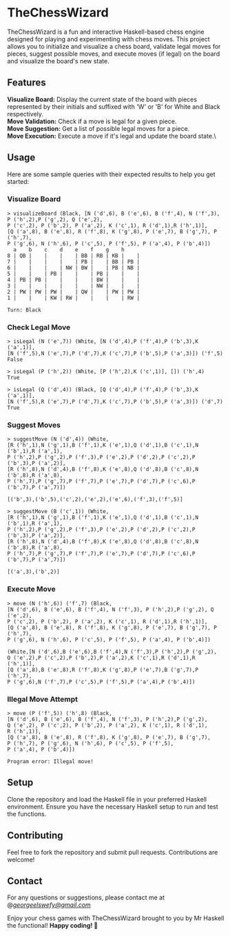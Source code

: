 # TheChessWizard
TheChessWizard is a fun and interactive Haskell-based chess engine designed for playing and experimenting with chess moves. This project allows you to initialize and visualize a chess board, validate legal moves for pieces, suggest possible moves, and execute moves (if legal) on the board and visualize the board's new state.

## Features
**Visualize Board:** Display the current state of the board with pieces represented by their initials and suffixed with 'W' or 'B' for White and Black respectively.\
**Move Validation:** Check if a move is legal for a given piece.\
**Move Suggestion:** Get a list of possible legal moves for a piece.\
**Move Execution:** Execute a move if it's legal and update the board state.\

## Usage
Here are some sample queries with their expected results to help you get started:

### Visualize Board

```
> visualizeBoard (Black, [N ('d',6), B ('e',6), B ('f',4), N ('f',3), P ('h',2),P ('g',2), Q ('e',2),
P ('c',2), P ('b',2), P ('a',2), K ('c',1), R ('d',1),R ('h',1)],
[Q ('a',8), B ('e',8), R ('f',8), K ('g',8), P ('e',7), B ('g',7), P ('h',7),
P ('g',6), N ('h',6), P ('c',5), P ('f',5), P ('a',4), P ('b',4)])
  a    b    c    d    e    f    g    h
8 | QB |    |    |    | BB | RB | KB |    |
7 |    |    |    |    | PB |    | BB | PB |
6 |    |    |    | NW | BW |    | PB | NB |
5 |    |    | PB |    |    | PB |    |    |
4 | PB | PB |    |    |    | BW |    |    |
3 |    |    |    |    |    | NW |    |    |
2 | PW | PW | PW |    | QW |    | PW | PW |
1 |    |    | KW | RW |    |    |    | RW |

Turn: Black
```

### Check Legal Move

```
> isLegal (N ('e',7)) (White, [N ('d',4),P ('f',4),P ('b',3),K ('a',1)],
[N ('f',5),N ('e',7),P ('d',7),K ('c',7),P ('b',5),P ('a',3)]) ('f',5)
False

> isLegal (P ('h',2)) (White, [P ('h',2),K ('c',1)], []) ('h',4)
True

> isLegal (Q ('d',4)) (Black, [Q ('d',4),P ('f',4),P ('b',3),K ('a',1)],
[N ('f',5),R ('e',7),P ('d',7),K ('c',7),P ('b',5),P ('a',3)]) ('d',7)
True
```

### Suggest Moves

```
> suggestMove (N ('d',4)) (White,
[R ('h',1),N ('g',1),B ('f',1),K ('e',1),Q ('d',1),B ('c',1),N ('b',1),R ('a',1),
P ('h',2),P ('g',2),P ('f',3),P ('e',2),P ('d',2),P ('c',2),P ('b',3),P ('a',2)],
[R ('h',8),N ('d',4),B ('f',8),K ('e',8),Q ('d',8),B ('c',8),N ('b',8),R ('a',8),
P ('h',7),P ('g',7),P ('f',7),P ('e',7),P ('d',7),P ('c',6),P ('b',7),P ('a',7)])

[('b',3),('b',5),('c',2),('e',2),('e',6),('f',3),('f',5)]

> suggestMove (B ('c',1)) (White,
[R ('h',1),N ('g',1),B ('f',1),K ('e',1),Q ('d',1),B ('c',1),N ('b',1),R ('a',1),
P ('h',2),P ('g',2),P ('f',3),P ('e',2),P ('d',2),P ('c',2),P ('b',3),P ('a',2)],
[R ('h',8),N ('d',4),B ('f',8),K ('e',8),Q ('d',8),B ('c',8),N ('b',8),R ('a',8),
P ('h',7),P ('g',7),P ('f',7),P ('e',7),P ('d',7),P ('c',6),P ('b',7),P ('a',7)])

[('a',3),('b',2)]
```

### Execute Move

```
> move (N ('h',6)) ('f',7) (Black,
[N ('d',6), B ('e',6), B ('f',4), N ('f',3), P ('h',2),P ('g',2), Q ('e',2),
P ('c',2), P ('b',2), P ('a',2), K ('c',1), R ('d',1),R ('h',1)],
[Q ('a',8), B ('e',8), R ('f',8), K ('g',8), P ('e',7), B ('g',7), P ('h',7),
P ('g',6), N ('h',6), P ('c',5), P ('f',5), P ('a',4), P ('b',4)])

(White,[N ('d',6),B ('e',6),B ('f',4),N ('f',3),P ('h',2),P ('g',2),
Q ('e',2),P ('c',2),P ('b',2),P ('a',2),K ('c',1),R ('d',1),R ('h',1)],
[Q ('a',8),B ('e',8),R ('f',8),K ('g',8),P ('e',7),B ('g',7),P ('h',7),
P ('g',6),N ('f',7),P ('c',5),P ('f',5),P ('a',4),P ('b',4)])
```

### Illegal Move Attempt

```
> move (P ('f',5)) ('h',8) (Black,
[N ('d',6), B ('e',6), B ('f',4), N ('f',3), P ('h',2),P ('g',2),
Q ('e',2), P ('c',2), P ('b',2), P ('a',2), K ('c',1), R ('d',1),
R ('h',1)],
[Q ('a',8), B ('e',8), R ('f',8), K ('g',8), P ('e',7), B ('g',7),
P ('h',7), P ('g',6), N ('h',6), P ('c',5), P ('f',5),
P ('a',4), P ('b',4)])

Program error: Illegal move!
```

## Setup
Clone the repository and load the Haskell file in your preferred Haskell environment. Ensure you have the necessary Haskell setup to run and test the functions.

## Contributing
Feel free to fork the repository and submit pull requests. Contributions are welcome!

## Contact
For any questions or suggestions, please contact me at @*georgeelswefy@gmail.com*

Enjoy your chess games with TheChessWizard brought to you by Mr Haskell the functional! **Happy coding! 🚀**
